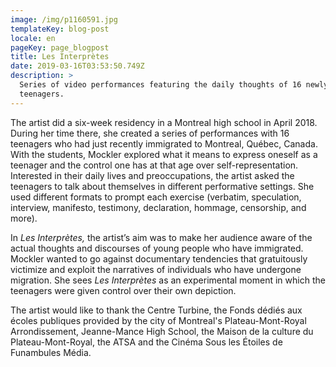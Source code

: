 ```yaml
---
image: /img/p1160591.jpg
templateKey: blog-post
locale: en
pageKey: page_blogpost
title: Les Interprètes
date: 2019-03-16T03:53:50.749Z
description: >
  Series of video performances featuring the daily thoughts of 16 newly arrived
  teenagers.
---
```

The artist did a six-week residency in a Montreal high school in April 2018. During her time there, she created a series of performances with 16 teenagers who had just recently immigrated to Montreal, Québec, Canada. With the students, Mockler explored what it means to express oneself as a teenager and the control one has at that age over self-representation. Interested in their daily lives and preoccupations, the artist asked the teenagers to talk about themselves in different performative settings. She used different formats to prompt each exercise (verbatim, speculation, interview, manifesto, testimony, declaration, hommage, censorship, and more).

In _Les Interprètes,_ the artist’s aim was to make her audience aware of the actual thoughts and discourses of young people who have immigrated. Mockler wanted to go against documentary tendencies that gratuitously victimize and exploit the narratives of individuals who have undergone migration. She sees _Les Interprètes_ as an experimental moment in which the teenagers were given control over their own depiction. 

The artist would like to thank the Centre Turbine, the Fonds dédiés aux écoles publiques provided by the city of Montreal's Plateau-Mont-Royal Arrondissement, Jeanne-Mance High School, the Maison de la culture du Plateau-Mont-Royal, the ATSA and the Cinéma Sous les Étoiles de Funambules Média.
